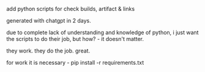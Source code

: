 add python scripts for check builds, artifact & links

generated with chatgpt in 2 days.

due to complete lack of understanding and knowledge of python, i just want the scripts to do their job, but how? - it doesn't matter.

they work. they do the job. great.

for work it is necessary - pip install -r requirements.txt
